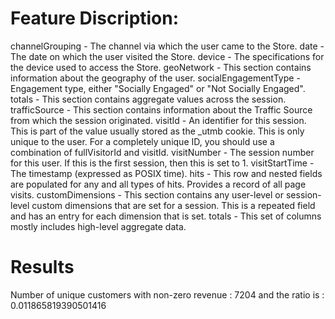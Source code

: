 # Feature Discription:

channelGrouping 
	- The channel via which the user came to the Store.
date 
	- The date on which the user visited the Store.
device 
	- The specifications for the device used to access the Store.
geoNetwork 
	- This section contains information about the geography of the user.
socialEngagementType 
	- Engagement type, either "Socially Engaged" or "Not Socially Engaged".
totals 
	- This section contains aggregate values across the session.
trafficSource 
	- This section contains information about the Traffic Source from which the session originated.
visitId 
	- An identifier for this session. This is part of the value usually stored as the _utmb cookie. This is only unique to the user. For a completely unique ID, you should use a combination of fullVisitorId and visitId.
visitNumber 
	- The session number for this user. If this is the first session, then this is set to 1.
visitStartTime 
	- The timestamp (expressed as POSIX time).
hits 
	- This row and nested fields are populated for any and all types of hits. Provides a record of all page visits.
customDimensions 
	- This section contains any user-level or session-level custom dimensions that are set for a session. This is a repeated field and has an entry for each dimension that is set.
totals 
	- This set of columns mostly includes high-level aggregate data.

# Results

Number of unique customers with non-zero revenue :  7204 and the ratio is :  0.011865819390501416
